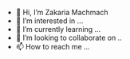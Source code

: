 - 👋 Hi, I’m Zakaria Machmach 
- 👀 I’m interested in ...
- 🌱 I’m currently learning ...
- 💞️ I’m looking to collaborate on ..
- 📫 How to reach me ...

<!---
mchzakaria/mchzakaria is a ✨ special ✨ repository because its `README.md` (this file) appears on your GitHub profile.
You can click the Preview link to take a look at your changes.
--->

